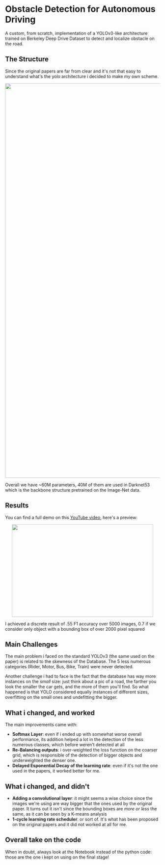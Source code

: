 # Obstacle Detection for Autonomous Driving

A custom, from scratch, implementation of a YOLOv3-like architecture trained on Berkeley Deep Drive Dataset to detect and localize obstacle on the road.

## The Structure
Since the original papers are far from clear and it's not that easy to understand what's the yolo architecture i decided to make my own scheme.

<p align="center">
  <img width="1280" src="https://github.com/abcamiletto/customYOLOv3-deepdrive/blob/master/yolo_black.png?raw=true">
</p>
Overall we have ~60M parameters, 40M of them are used in Darknet53 which is the backbone structure pretrained on the Image-Net data.

## Results
You can find a full demo on this [YouTube video](https://www.youtube.com/watch?v=C2l1U2I18HQ), here's a preview:

<p align="center">
  <img width="460" height="300" src="https://github.com/abcamiletto/customYOLOv3-deepdrive/blob/master/demo.gif?raw=true">
</p>

I achieved a discrete result of .55 F1 accuracy over 5000 images, 0.7 if we consider only object with a bounding box of over 2000 pixel squared

## Main Challenges
The main problem i faced on the standard YOLOv3 (the same used on the paper) is related to the skewness of the Database. The 5 less numerous categories (Rider, Motor, Bus, Bike, Train) were never detected. 

Another challenge i had to face is the fact that the database has way more instances on the *small* size: just think about a pic of a road, the farther you look the smaller the car gets, and the more of them you'll find. So what happened is that YOLO considered equally instances of different sizes, overfitting on the small ones and undefitting the bigger.

## What i changed, and worked
The main improvements came with:

 - **Softmax Layer**: even if i ended up with somewhat worse overall performance, its addition helped a lot in the detection of the less numerous classes, which before weren't detected at all
 - **Re-Balancing outputs**: i over-weighted the loss function on the coarser grid, which is responsible of the detection of bigger objects and underweighted the denser one.
 - **Delayed Esponential Decay of the learning rate**: even if it's not the one used in the papers, it worked better for me.

## What i changed, and didn't

 - **Adding a convolutional layer**: it might seems a wise choice since the images we're using are way bigger that the ones used by the original paper. It turns out it isn't since the bounding boxes are *more or less* the same, as it can be seen by a K-means analysis
 - **1-cycle learning rate scheduler**: or sort of. It's what has been proposed on the original papers and it did not worked at all for me.

## Overall take on the code
When in doubt, always look at the Notebook instead of the python code: those are the one i kept on using on the final stage!
